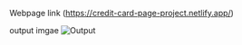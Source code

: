 Webpage link  (https://credit-card-page-project.netlify.app/)



 output imgae
 ![Output](https://github.com/ssrishi/Full-stack-javascript/assets/110768656/cc5d4f6e-ff4d-40a0-9757-7c2f0fdfb9fc)

